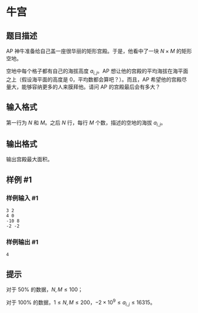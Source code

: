 # 牛宫

## 题目描述

AP 神牛准备给自己盖一座很华丽的矩形宫殿。于是，他看中了一块 $N \times M$ 的矩形空地。

空地中每个格子都有自己的海拔高度 $a_{i,j}$。AP 想让他的宫殿的平均海拔在海平面之上（假设海平面的高度是 0，平均数都会算吧？）。而且，AP 希望他的宫殿尽量大，能够容纳更多的人来膜拜他。请问 AP 的宫殿最后会有多大？


## 输入格式

第一行为 $N$ 和 $M$。之后 $N$ 行，每行 $M$ 个数，描述的空地的海拔 $a_{i,j}$。


## 输出格式

输出宫殿最大面积。


## 样例 #1

### 样例输入 #1
```
3 2
4 0
-10 8
-2 -2
```

### 样例输出 #1

```
4
```

## 提示

对于 $50\%$ 的数据，$N,M \le 100$；

对于 $100 \%$ 的数据，$1 \le N,M \le 200$，$-2\times10^9 \le a_{i,j} \le 16315$。

